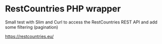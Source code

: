 # RestCountries PHP wrapper

Small test with Slim and Curl to access the RestCountries REST API and add some filtering (pagination)

https://restcountries.eu/
